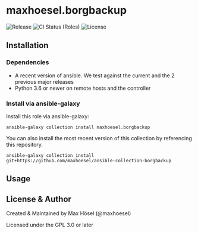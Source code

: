 # maxhoesel.borgbackup

![Release](https://img.shields.io/github/v/release/maxhoesel/ansible-collection-borgbackup)
![CI Status (Roles)](https://img.shields.io/github/workflow/status/maxhoesel/ansible-collection-borgbackup/CI%20Roles/main)
![License](https://img.shields.io/github/license/maxhoesel/ansible-collection-borgbackup)

## Installation

### Dependencies

- A recent version of ansible. We test against the current and the 2 previous major releases
- Python 3.6 or newer on remote hosts and the controller

### Install via ansible-galaxy

Install this role via ansible-galaxy:

`ansible-galaxy collection install maxhoesel.borgbackup`

You can also install the most recent version of this collection by referencing this repository.

`ansible-galaxy collection install git+https://github.com/maxhoesel/ansible-collection-borgbackup`

## Usage

## License & Author

Created & Maintained by Max Hösel (@maxhoesel)

Licensed under the GPL 3.0 or later
